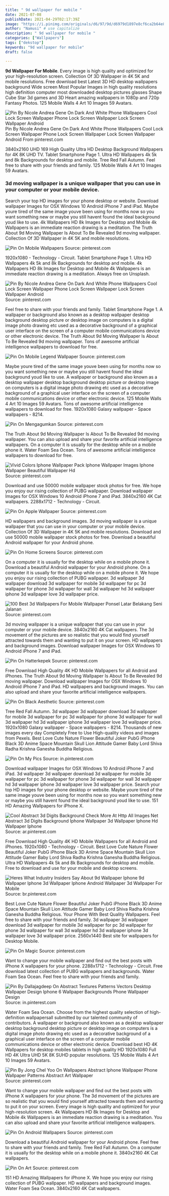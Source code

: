```yaml
---
title: " 9d wallpaper for mobile "
date: 2021-07-08
publishDate: 2021-04-29T02:17:39Z
image: "https://i.pinimg.com/originals/d6/97/9d/d6979d1897e8cf6ca2b64e803ea12871.jpg"
author: "Namusi" # use capitalize
description: " 9d wallpaper for mobile "
categories: ["Wallpapers"]
tags: ["dekstop"]
keywords: "9d wallpaper for mobile"
draft: false

---
```



**9d Wallpaper For Mobile**. Every image is high quality and optimized for your high-resolution screen. Collection Of 3D Wallpaper in 4K 5K and mobile resolutions. Free download best Latest 3D HD desktop wallpapers background Wide screen Most Popular Images in high quality resolutions high definition computer most downloaded desktop pictures glasses Shape Cube Star 3d games and 3D Heart amazing wallpapers in 1080p and 720p Fantasy Photos. 125 Mobile Walls 4 Art 10 Images 59 Avatars.

![Pin By Nicole Andrea Gene On Dark And White Phone Wallpapers Cool Lock Screen Wallpaper Phone Lock Screen Wallpaper Lock Screen Wallpaper Android](https://i.pinimg.com/736x/dc/9d/97/dc9d977413dae6614889cbc8959ca6a7.jpg "Pin By Nicole Andrea Gene On Dark And White Phone Wallpapers Cool Lock Screen Wallpaper Phone Lock Screen Wallpaper Lock Screen Wallpaper Android")
Pin By Nicole Andrea Gene On Dark And White Phone Wallpapers Cool Lock Screen Wallpaper Phone Lock Screen Wallpaper Lock Screen Wallpaper Android From pinterest.com


3840x2160 UHD 169 High Quality Ultra HD Desktop Background Wallpapers for 4K 8K UHD TV. Tablet Smartphone Page 1. Ultra HD Wallpapers 4k 5k and 8k Backgrounds for desktop and mobile. Tree Red Fall Autumn. Feel free to share with your friends and family. 125 Mobile Walls 4 Art 10 Images 59 Avatars.

### 3d moving wallpaper is a unique wallpaper that you can use in your computer or your mobile device.

Search your top HD images for your phone desktop or website. Download wallpaper Images for OSX Windows 10 Android iPhone 7 and iPad. Maybe youre tired of the same image youve been using for months now so you want something new or maybe you still havent found the ideal background youd like to use. 4k Wallpapers HD 8k Images for Desktop and Mobile 4k Wallpapers is an immediate reaction drawing is a meditation. The Truth About 9d Moving Wallpaper Is About To Be Revealed 9d moving wallpaper. Collection Of 3D Wallpaper in 4K 5K and mobile resolutions.


![Pin On Mobile Wallpapers](https://i.pinimg.com/474x/c2/9a/9d/c29a9df3197a8207cbba3cff9aed871f.jpg "Pin On Mobile Wallpapers")
Source: pinterest.com

1920x1080 - Technology - Circuit. Tablet Smartphone Page 1. Ultra HD Wallpapers 4k 5k and 8k Backgrounds for desktop and mobile. 4k Wallpapers HD 8k Images for Desktop and Mobile 4k Wallpapers is an immediate reaction drawing is a meditation. Always free on Unsplash.

![Pin By Nicole Andrea Gene On Dark And White Phone Wallpapers Cool Lock Screen Wallpaper Phone Lock Screen Wallpaper Lock Screen Wallpaper Android](https://i.pinimg.com/736x/dc/9d/97/dc9d977413dae6614889cbc8959ca6a7.jpg "Pin By Nicole Andrea Gene On Dark And White Phone Wallpapers Cool Lock Screen Wallpaper Phone Lock Screen Wallpaper Lock Screen Wallpaper Android")
Source: pinterest.com

Feel free to share with your friends and family. Tablet Smartphone Page 1. A wallpaper or background also known as a desktop wallpaper desktop background desktop picture or desktop image on computers is a digital image photo drawing etc used as a decorative background of a graphical user interface on the screen of a computer mobile communications device or other electronic device. The Truth About 9d Moving Wallpaper Is About To Be Revealed 9d moving wallpaper. Tons of awesome artificial intelligence wallpapers to download for free.

![Pin On Mobile Legend Wallpaper](https://i.pinimg.com/originals/fb/87/23/fb8723a7087976c1367a38dadbe2691a.jpg "Pin On Mobile Legend Wallpaper")
Source: pinterest.com

Maybe youre tired of the same image youve been using for months now so you want something new or maybe you still havent found the ideal background youd like to use. A wallpaper or background also known as a desktop wallpaper desktop background desktop picture or desktop image on computers is a digital image photo drawing etc used as a decorative background of a graphical user interface on the screen of a computer mobile communications device or other electronic device. 125 Mobile Walls 4 Art 10 Images 59 Avatars. Tons of awesome artificial intelligence wallpapers to download for free. 1920x1080 Galaxy wallpaper - Space wallpapers - 8214.

![Pin On Mengagumkan](https://i.pinimg.com/originals/24/8a/00/248a00c87d8c56f882e2b4a6b741506d.jpg "Pin On Mengagumkan")
Source: pinterest.com

The Truth About 9d Moving Wallpaper Is About To Be Revealed 9d moving wallpaper. You can also upload and share your favorite artificial intelligence wallpapers. On a computer it is usually for the desktop while on a mobile phone it. Water Foam Sea Ocean. Tons of awesome artificial intelligence wallpapers to download for free.

![Vivid Colors Iphone Wallpaper Pack Iphone Wallpaper Images Iphone Wallpaper Beautiful Wallpaper Hd](https://i.pinimg.com/originals/9d/65/f2/9d65f27ce38a6633059e0c34e2c028b4.jpg "Vivid Colors Iphone Wallpaper Pack Iphone Wallpaper Images Iphone Wallpaper Beautiful Wallpaper Hd")
Source: pinterest.com

Download and use 50000 mobile wallpaper stock photos for free. We hope you enjoy our rising collection of PUBG wallpaper. Download wallpaper Images for OSX Windows 10 Android iPhone 7 and iPad. 3840x2160 4K Cat wallpapers. 2288x1712 - Technology - Circuit.

![Pin On Apple Wallpaper](https://i.pinimg.com/736x/9d/ee/d5/9deed55ed20ad174ba4d7adc79b169bb.jpg "Pin On Apple Wallpaper")
Source: pinterest.com

HD wallpapers and background images. 3d moving wallpaper is a unique wallpaper that you can use in your computer or your mobile device. Collection Of 3D Wallpaper in 4K 5K and mobile resolutions. Download and use 50000 mobile wallpaper stock photos for free. Download a beautiful Android wallpaper for your Android phone.

![Pin On Home Screens](https://i.pinimg.com/originals/6a/f2/9d/6af29d5b2e35933a99e43dc374668602.jpg "Pin On Home Screens")
Source: pinterest.com

On a computer it is usually for the desktop while on a mobile phone it. Download a beautiful Android wallpaper for your Android phone. On a computer it is usually for the desktop while on a mobile phone it. We hope you enjoy our rising collection of PUBG wallpaper. 3d wallpaper 3d wallpaper download 3d wallpaper for mobile 3d wallpaper for pc 3d wallpaper for phone 3d wallpaper for wall 3d wallpaper hd 3d wallpaper iphone 3d wallpaper love 3d wallpaper price.

![100 Best 3d Wallpapers For Mobile Wallpaper Ponsel Latar Belakang Seni Jalanan](https://i.pinimg.com/564x/9d/d7/55/9dd75524482dcfabb6310165740cc983.jpg "100 Best 3d Wallpapers For Mobile Wallpaper Ponsel Latar Belakang Seni Jalanan")
Source: pinterest.com

3d moving wallpaper is a unique wallpaper that you can use in your computer or your mobile device. 3840x2160 4K Cat wallpapers. The 3d movement of the pictures are so realistic that you would find yourself attracted towards them and wanting to put it on your screen. HD wallpapers and background images. Download wallpaper Images for OSX Windows 10 Android iPhone 7 and iPad.

![Pin On Hatterkepek](https://i.pinimg.com/originals/53/d9/9d/53d99da1bd225975d6b3be49c09da82c.jpg "Pin On Hatterkepek")
Source: pinterest.com

Free Download High Quality 4K HD Mobile Wallpapers for all Android and iPhones. The Truth About 9d Moving Wallpaper Is About To Be Revealed 9d moving wallpaper. Download wallpaper Images for OSX Windows 10 Android iPhone 7 and iPad. HD wallpapers and background images. You can also upload and share your favorite artificial intelligence wallpapers.

![Pin On Black Aesthetic](https://i.pinimg.com/736x/94/9d/65/949d65a077e9f27d4e360926caff8c83.jpg "Pin On Black Aesthetic")
Source: pinterest.com

Tree Red Fall Autumn. 3d wallpaper 3d wallpaper download 3d wallpaper for mobile 3d wallpaper for pc 3d wallpaper for phone 3d wallpaper for wall 3d wallpaper hd 3d wallpaper iphone 3d wallpaper love 3d wallpaper price. 1920x1080 Galaxy wallpaper - Space wallpapers - 8214. Thousands of new images every day Completely Free to Use High-quality videos and images from Pexels. Best Love Cute Nature Flower Beautiful Joker PubG iPhone Black 3D Anime Space Mountain Skull Lion Attitude Gamer Baby Lord Shiva Radha Krishna Ganesha Buddha Religious.

![Pin On My Pics](https://i.pinimg.com/736x/dc/14/0a/dc140a382028e7eb3352c052c7eb66ac.jpg "Pin On My Pics")
Source: in.pinterest.com

Download wallpaper Images for OSX Windows 10 Android iPhone 7 and iPad. 3d wallpaper 3d wallpaper download 3d wallpaper for mobile 3d wallpaper for pc 3d wallpaper for phone 3d wallpaper for wall 3d wallpaper hd 3d wallpaper iphone 3d wallpaper love 3d wallpaper price. Search your top HD images for your phone desktop or website. Maybe youre tired of the same image youve been using for months now so you want something new or maybe you still havent found the ideal background youd like to use. 151 HD Amazing Wallpapers for iPhone X.

![Cool Abstract 3d Digits Background Check More At Http All Images Net Abstract 3d Digits Background Iphone Wallpaper 3d Wallpaper Iphone Hd Wallpaper Iphone](https://i.pinimg.com/originals/9d/01/8d/9d018d03eca71c2fe6451c11457b0911.jpg "Cool Abstract 3d Digits Background Check More At Http All Images Net Abstract 3d Digits Background Iphone Wallpaper 3d Wallpaper Iphone Hd Wallpaper Iphone")
Source: ar.pinterest.com

Free Download High Quality 4K HD Mobile Wallpapers for all Android and iPhones. 1920x1080 - Technology - Circuit. Best Love Cute Nature Flower Beautiful Joker PubG iPhone Black 3D Anime Space Mountain Skull Lion Attitude Gamer Baby Lord Shiva Radha Krishna Ganesha Buddha Religious. Ultra HD Wallpapers 4k 5k and 8k Backgrounds for desktop and mobile. Free to download and use for your mobile and desktop screens.

![Heres What Industry Insiders Say About 9d Wallpaper Iphone 9d Wallpaper Iphone 3d Wallpaper Iphone Android Wallpaper 3d Wallpaper For Mobile](https://i.pinimg.com/originals/96/e9/4c/96e94c8c8855ddcef2b366ea2a227447.jpg "Heres What Industry Insiders Say About 9d Wallpaper Iphone 9d Wallpaper Iphone 3d Wallpaper Iphone Android Wallpaper 3d Wallpaper For Mobile")
Source: br.pinterest.com

Best Love Cute Nature Flower Beautiful Joker PubG iPhone Black 3D Anime Space Mountain Skull Lion Attitude Gamer Baby Lord Shiva Radha Krishna Ganesha Buddha Religious. Your Phone With Best Quality Wallpapers. Feel free to share with your friends and family. 3d wallpaper 3d wallpaper download 3d wallpaper for mobile 3d wallpaper for pc 3d wallpaper for phone 3d wallpaper for wall 3d wallpaper hd 3d wallpaper iphone 3d wallpaper love 3d wallpaper price. 2560x1440 Best site for wallpapers for Desktop Mobile.

![Pin On Magic](https://i.pinimg.com/originals/b8/73/9d/b8739d1e68d9f7fe239b924b46800f31.jpg "Pin On Magic")
Source: pinterest.com

Want to change your mobile wallpaper and find out the best posts with iPhone X wallpapers for your phone. 2288x1712 - Technology - Circuit. Free download latest collection of PUBG wallpapers and backgrounds. Water Foam Sea Ocean. Feel free to share with your friends and family.

![Pin By Dallajagdeep On Abstract Textures Patterns Vectors Desktop Wallpaper Design Iphone 6 Wallpaper Backgrounds Phone Wallpaper Design](https://i.pinimg.com/originals/9d/d0/9c/9dd09cf6e08bd1fea405c1fed2a6447c.jpg "Pin By Dallajagdeep On Abstract Textures Patterns Vectors Desktop Wallpaper Design Iphone 6 Wallpaper Backgrounds Phone Wallpaper Design")
Source: in.pinterest.com

Water Foam Sea Ocean. Choose from the highest quality selection of high-definition wallpapersall submitted by our talented community of contributors. A wallpaper or background also known as a desktop wallpaper desktop background desktop picture or desktop image on computers is a digital image photo drawing etc used as a decorative background of a graphical user interface on the screen of a computer mobile communications device or other electronic device. Download best HD 4K Wallpapers for desktop mobiles tablets in high quality HD 1920x1080 Full HD 4K Ultra UHD 5K 8K SUHD popular resolutions. 125 Mobile Walls 4 Art 10 Images 59 Avatars.

![Pin By Jong Chel Yoo On Wallpapers Abstract Iphone Wallpaper Phone Wallpaper Patterns Abstract Art Wallpaper](https://i.pinimg.com/736x/9d/1f/49/9d1f491c82f123f345d574d6d2530566.jpg "Pin By Jong Chel Yoo On Wallpapers Abstract Iphone Wallpaper Phone Wallpaper Patterns Abstract Art Wallpaper")
Source: pinterest.com

Want to change your mobile wallpaper and find out the best posts with iPhone X wallpapers for your phone. The 3d movement of the pictures are so realistic that you would find yourself attracted towards them and wanting to put it on your screen. Every image is high quality and optimized for your high-resolution screen. 4k Wallpapers HD 8k Images for Desktop and Mobile 4k Wallpapers is an immediate reaction drawing is a meditation. You can also upload and share your favorite artificial intelligence wallpapers.

![Pin On Android Wallpapers](https://i.pinimg.com/originals/a7/9d/b5/a79db5f3e74dadeb73a822fefaa6fd31.jpg "Pin On Android Wallpapers")
Source: pinterest.com

Download a beautiful Android wallpaper for your Android phone. Feel free to share with your friends and family. Tree Red Fall Autumn. On a computer it is usually for the desktop while on a mobile phone it. 3840x2160 4K Cat wallpapers.

![Pin On Art](https://i.pinimg.com/originals/d6/97/9d/d6979d1897e8cf6ca2b64e803ea12871.jpg "Pin On Art")
Source: pinterest.com

151 HD Amazing Wallpapers for iPhone X. We hope you enjoy our rising collection of PUBG wallpaper. HD wallpapers and background images. Water Foam Sea Ocean. 3840x2160 4K Cat wallpapers.

